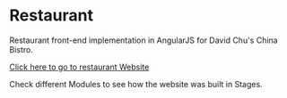 # Restaurant

Restaurant front-end implementation in AngularJS for David Chu's China Bistro.

[Click here to go to restaurant Website](https://aj04.github.io/china-bistro/#/) 

Check different Modules to see how the website was built in Stages.




